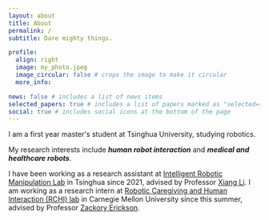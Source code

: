 ```yaml
---
layout: about
title: About
permalink: /
subtitle: Dare mighty things.

profile:
  align: right
  image: my_photo.jpeg
  image_circular: false # crops the image to make it circular
  more_info:

news: false # includes a list of news items
selected_papers: true # includes a list of papers marked as "selected={true}"
social: true # includes social icons at the bottom of the page
---
```


I am a first year master's student at Tsinghua University, studying robotics.

My research interests include **_human robot interaction_** and **_medical and healthcare robots_**.

I have been working as a research assistant at [Intelligent Robotic Manipulation Lab](https://sites.google.com/view/homepageoflixiang/home) in Tsinghua since 2021, advised by Professor [Xiang Li](https://scholar.google.com.sg/citations?hl=zh-CN&user=6EIX-JQAAAAJ).
I am working as a research intern at [Robotic Caregiving and Human Interaction (RCHI) lab](https://rchi-lab.github.io) in Carnegie Mellon University since this summer, advised by Professor [Zackory Erickson](https://zackory.com).
